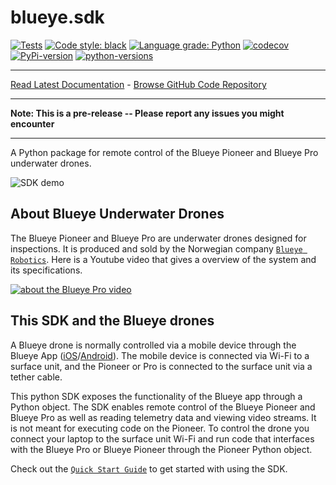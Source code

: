 # blueye.sdk
[![Tests](https://github.com/BluEye-Robotics/blueye.sdk/workflows/Tests/badge.svg)](https://github.com/BluEye-Robotics/blueye.sdk/actions)
[![Code style: black](https://img.shields.io/badge/code%20style-black-000000.svg)](https://github.com/ambv/black)
[![Language grade: Python](https://img.shields.io/lgtm/grade/python/g/BluEye-Robotics/blueye.sdk.svg?logo=lgtm&logoWidth=18)](https://lgtm.com/projects/g/BluEye-Robotics/blueye.sdk/context:python)
[![codecov](https://codecov.io/gh/BluEye-Robotics/blueye.sdk/branch/master/graph/badge.svg)](https://codecov.io/gh/BluEye-Robotics/blueye.sdk)
[![PyPi-version](https://img.shields.io/pypi/v/blueye.sdk.svg?maxAge=3600)](https://pypi.org/project/blueye.sdk/)
[![python-versions](https://img.shields.io/pypi/pyversions/blueye.sdk.svg?longCache=True)](https://pypi.org/project/blueye.sdk/)
_________________

[Read Latest Documentation](https://blueye-robotics.github.io/blueye.sdk/) - [Browse GitHub Code Repository](https://github.com/BluEye-Robotics/blueye.sdk)
_________________

**Note: This is a pre-release -- Please report any issues you might encounter**
_________________
A Python package for remote control of the Blueye Pioneer and Blueye Pro underwater drones.


![SDK demo](https://user-images.githubusercontent.com/8504604/66751230-d05c7e00-ee8e-11e9-91cb-d46b433aafa5.gif)

## About Blueye Underwater Drones
The Blueye Pioneer and Blueye Pro are underwater drones designed for inspections. It is produced and sold by the Norwegian company [`Blueye Robotics`](https://www.blueyerobotics.com/).
Here is a Youtube video  that gives a overview of the system and its specifications.

[![about the Blueye Pro video](https://images.ctfassets.net/qpo1z0ycuc50/2JLqOXRoSIMe370zfrtgQV/445995589cbdb4e6baa406d97bcbf667/DSC05337_3_Mathilde_edit.jpg?w=1920&q=80)](https://www.youtube.com/watch?v=HI2CQbnCsoU)

## This SDK and the Blueye drones
A Blueye drone is normally controlled via a mobile device through the Blueye App ([iOS](https://apps.apple.com/no/app/blueye/id1369714041)/[Android](https://play.google.com/store/apps/details?id=no.blueye.blueyeapp)). The mobile device
is connected via Wi-Fi to a surface unit, and the Pioneer or Pro is connected to the surface unit via a tether cable.

This python SDK exposes the functionality of the Blueye app through a Python object. The SDK enables remote control of the Blueye Pioneer and Blueye Pro as well as reading telemetry data and viewing video streams. It is not meant for executing code on the Pioneer.
To control the drone you connect your laptop to the surface unit Wi-Fi and run code that interfaces with the Blueye Pro or Blueye Pioneer through the Pioneer Python object.


Check out the [`Quick Start Guide`](https://blueye-robotics.github.io/blueye.sdk/docs/quick_start/) to get started with using the SDK.
